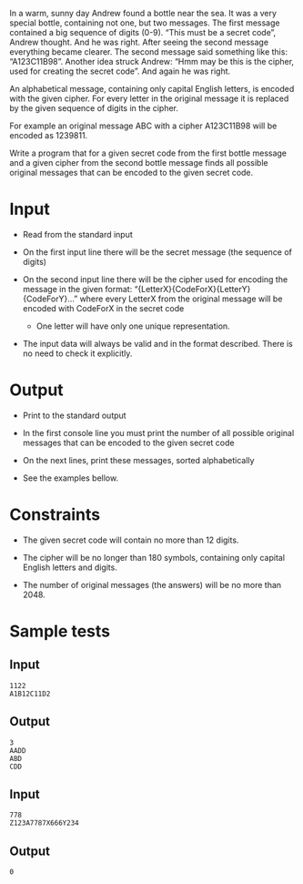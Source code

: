 In a warm, sunny day Andrew found a bottle near the sea. It was a very special bottle, containing not one, but two messages. The first message contained a big sequence of digits (0-9). “This must be a secret code”, Andrew thought. And he was right. After seeing the second message everything became clearer. The second message said something like this: “A123C11B98”. Another idea struck Andrew: “Hmm may be this is the cipher, used for creating the secret code”. And again he was right.

An alphabetical message, containing only capital English letters, is encoded with the given cipher. For every letter in the original message it is replaced by the given sequence of digits in the cipher.

For example an original message ABC with a cipher A123C11B98 will be encoded as 1239811.

Write a program that for a given secret code from the first bottle message and a given cipher from the second bottle message finds all possible original messages that can be encoded to the given secret code.

# Input

- Read from the standard input

- On the first input line there will be the secret message (the sequence of digits)

- On the second input line there will be the cipher used for encoding the message in the given format: “{LetterX}{CodeForX}{LetterY}{CodeForY}…” where every LetterX from the original message will be encoded with CodeForX in the secret code
  - One letter will have only one unique representation.

- The input data will always be valid and in the format described. There is no need to check it explicitly.

# Output

- Print to the standard output

- In the first console line you must print the number of all possible original messages that can be encoded to the given secret code
- On the next lines, print these messages, sorted alphabetically
- See the examples bellow.

# Constraints

- The given secret code will contain no more than 12 digits.

- The cipher will be no longer than 180 symbols, containing only capital English letters and digits.

- The number of original messages (the answers) will be no more than 2048.

# Sample tests

## Input 

```
1122
A1B12C11D2
```

## Output         

```
3
AADD
ABD
CDD
```

## Input


```
778               
Z123A7787X666Y234
```

## Output

```
0
```